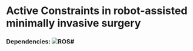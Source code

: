 # Active Constraints in robot-assisted minimally invasive surgery
 
 ### Dependencies: ![ROS#](https://github.com/siemens/ros-sharp)
